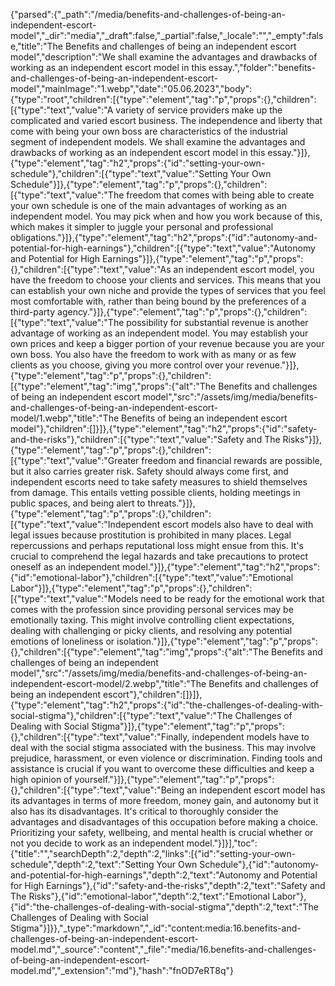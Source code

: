 {"parsed":{"_path":"/media/benefits-and-challenges-of-being-an-independent-escort-model","_dir":"media","_draft":false,"_partial":false,"_locale":"","_empty":false,"title":"The Benefits and challenges of being an independent escort model","description":"We shall examine the advantages and drawbacks of working as an independent escort model in this essay.","folder":"benefits-and-challenges-of-being-an-independent-escort-model","mainImage":"1.webp","date":"05.06.2023","body":{"type":"root","children":[{"type":"element","tag":"p","props":{},"children":[{"type":"text","value":"A variety of service providers make up the complicated and varied escort business. The independence and liberty that come with being your own boss are characteristics of the industrial segment of independent models. We shall examine the advantages and drawbacks of working as an independent escort model in this essay."}]},{"type":"element","tag":"h2","props":{"id":"setting-your-own-schedule"},"children":[{"type":"text","value":"Setting Your Own Schedule"}]},{"type":"element","tag":"p","props":{},"children":[{"type":"text","value":"The freedom that comes with being able to create your own schedule is one of the main advantages of working as an independent model. You may pick when and how you work because of this, which makes it simpler to juggle your personal and professional obligations."}]},{"type":"element","tag":"h2","props":{"id":"autonomy-and-potential-for-high-earnings"},"children":[{"type":"text","value":"Autonomy and Potential for High Earnings"}]},{"type":"element","tag":"p","props":{},"children":[{"type":"text","value":"As an independent escort model, you have the freedom to choose your clients and services. This means that you can establish your own niche and provide the types of services that you feel most comfortable with, rather than being bound by the preferences of a third-party agency."}]},{"type":"element","tag":"p","props":{},"children":[{"type":"text","value":"The possibility for substantial revenue is another advantage of working as an independent model. You may establish your own prices and keep a bigger portion of your revenue because you are your own boss. You also have the freedom to work with as many or as few clients as you choose, giving you more control over your revenue."}]},{"type":"element","tag":"p","props":{},"children":[{"type":"element","tag":"img","props":{"alt":"The Benefits and challenges of being an independent escort model","src":"/assets/img/media/benefits-and-challenges-of-being-an-independent-escort-model/1.webp","title":"The Benefits of being an independent escort model"},"children":[]}]},{"type":"element","tag":"h2","props":{"id":"safety-and-the-risks"},"children":[{"type":"text","value":"Safety and The Risks"}]},{"type":"element","tag":"p","props":{},"children":[{"type":"text","value":"Greater freedom and financial rewards are possible, but it also carries greater risk. Safety should always come first, and independent escorts need to take safety measures to shield themselves from damage. This entails vetting possible clients, holding meetings in public spaces, and being alert to threats."}]},{"type":"element","tag":"p","props":{},"children":[{"type":"text","value":"Independent escort models also have to deal with legal issues because prostitution is prohibited in many places. Legal repercussions and perhaps reputational loss might ensue from this. It's crucial to comprehend the legal hazards and take precautions to protect oneself as an independent model."}]},{"type":"element","tag":"h2","props":{"id":"emotional-labor"},"children":[{"type":"text","value":"Emotional Labor"}]},{"type":"element","tag":"p","props":{},"children":[{"type":"text","value":"Models need to be ready for the emotional work that comes with the profession since providing personal services may be emotionally taxing. This might involve controlling client expectations, dealing with challenging or picky clients, and resolving any potential emotions of loneliness or isolation."}]},{"type":"element","tag":"p","props":{},"children":[{"type":"element","tag":"img","props":{"alt":"The Benefits and challenges of being an independent model","src":"/assets/img/media/benefits-and-challenges-of-being-an-independent-escort-model/2.webp","title":"The Benefits and challenges of being an independent escort"},"children":[]}]},{"type":"element","tag":"h2","props":{"id":"the-challenges-of-dealing-with-social-stigma"},"children":[{"type":"text","value":"The Challenges of Dealing with Social Stigma"}]},{"type":"element","tag":"p","props":{},"children":[{"type":"text","value":"Finally, independent models have to deal with the social stigma associated with the business. This may involve prejudice, harassment, or even violence or discrimination. Finding tools and assistance is crucial if you want to overcome these difficulties and keep a high opinion of yourself."}]},{"type":"element","tag":"p","props":{},"children":[{"type":"text","value":"Being an independent escort model has its advantages in terms of more freedom, money gain, and autonomy but it also has its disadvantages. It's critical to thoroughly consider the advantages and disadvantages of this occupation before making a choice. Prioritizing your safety, wellbeing, and mental health is crucial whether or not you decide to work as an independent model."}]}],"toc":{"title":"","searchDepth":2,"depth":2,"links":[{"id":"setting-your-own-schedule","depth":2,"text":"Setting Your Own Schedule"},{"id":"autonomy-and-potential-for-high-earnings","depth":2,"text":"Autonomy and Potential for High Earnings"},{"id":"safety-and-the-risks","depth":2,"text":"Safety and The Risks"},{"id":"emotional-labor","depth":2,"text":"Emotional Labor"},{"id":"the-challenges-of-dealing-with-social-stigma","depth":2,"text":"The Challenges of Dealing with Social Stigma"}]}},"_type":"markdown","_id":"content:media:16.benefits-and-challenges-of-being-an-independent-escort-model.md","_source":"content","_file":"media/16.benefits-and-challenges-of-being-an-independent-escort-model.md","_extension":"md"},"hash":"fnOD7eRT8q"}